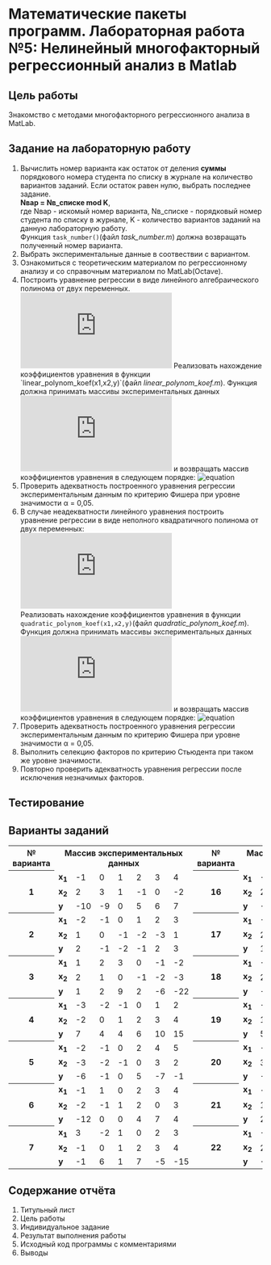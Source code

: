 # Математические пакеты программ. Лабораторная работа №5: Нелинейный многофакторный регрессионный анализ в Matlab

## Цель работы
Знакомство с методами многофакторного регрессионного анализа в MatLab.

## Задание на лабораторную работу
1. Вычислить номер варианта как остаток от деления **суммы** порядкового номера студента по списку в журнале на количество вариантов заданий. Если остаток равен нулю, выбрать последнее задание.  
**Nвар = Nв_списке mod K**,  
где Nвар - искомый номер варианта, Nв_списке - порядковый номер студента по списку в журнале, K - количество вариантов заданий на данную лабораторную работу.   
Функция `task_number()`(файл *task_number.m*) должна возвращать полученный номер варианта.
2. Выбрать экспериментальные данные в соотвествии с вариантом.
3. Ознакомиться с теоретическим материалом по регрессионному анализу и со справочным материалом по MatLab(Octave). 
4. Построить уравнение регрессии в виде линейного алгебраического полинома от двух переменных.   
![equation](https://latex.codecogs.com/gif.latex?y(x_1,x_2)=b_0&plus;b_1&space;x_1&plus;b_2&space;x_2)   
Реализовать нахождение коэффициентов уравнения в функции `linear_polynom_koef(x1,x2,y)`(файл *linear_polynom_koef.m*). Функция должна принимать массивы экспериментальных данных ![equation](https://latex.codecogs.com/gif.latex?x1,&space;x2,&space;y)  и возвращать массив коэффициентов уравнения в следующем порядке: ![equation](https://latex.codecogs.com/gif.latex?[b_0,&space;b_1,&space;b_2])
5. Проверить адекватность построенного уравнения регрессии экспериментальным данным по критерию Фишера при уровне значимости α = 0,05.
6. В случае неадекватности линейного уравнения построить уравнение регрессии в виде неполного квадратичного полинома от двух переменных:   
![equation](https://latex.codecogs.com/gif.latex?y%28x_%7B1%7D%2Cx_%7B2%7D%29%3Db_%7B0%7D&plus;b_%7B1%7Dx_%7B1%7D&plus;b_%7B2%7Dx_%7B2%7D&plus;b_%7B3%7Dx_%7B1%7Dx_%7B2%7D)   
Реализовать нахождение коэффициентов уравнения в функции `quadratic_polynom_koef(x1,x2,y)`(файл *quadratic_polynom_koef.m*). Функция должна принимать массивы экспериментальных данных ![equation](https://latex.codecogs.com/gif.latex?x1,&space;x2,&space;y)  и возвращать массив коэффициентов уравнения в следующем порядке: ![equation](https://latex.codecogs.com/gif.latex?[b_0&space;,&space;b_1&space;,&space;b_2&space;,&space;b_3])
7. Проверить адекватность построенного уравнения регрессии экспериментальным данным по критерию Фишера при уровне значимости α = 0,05.
8. Выполнить селекцию факторов по критерию Стьюдента при таком же уровне значимости.
9. Повторно проверить адекватность уравнения регрессии после исключения незначимых факторов.

## Тестирование

## Варианты заданий
<table>
<tr>
    <th>№ варианта</th>
    <th colspan="7">Массив экспериментальных данных</th>
    <th>№ варианта</th>
    <th colspan="7">Массив экспериментальных данных</th>
   </tr>
   <tr>
      <th rowspan="3">1</th>
      <td><b>x<sub>1</sub></b></td>
      <td>-1</td><td>0</td><td>1</td><td>2</td><td>3</td><td>4</td>
       <th rowspan="3">16</th>
      <td><b>x<sub>1</sub></b></td>
      <td>-2</td><td>-1</td><td>0</td><td>1</td><td>2</td><td>3</td>
   </tr>
   <tr>
      <td><b>x<sub>2</sub></b></td>
      <td>2</td><td>3</td><td>1</td><td>-1</td><td>0</td><td>-2</td>
       <td><b>x<sub>2</sub></b></td>
      <td>2</td><td>3</td><td>4</td><td>-1</td><td>-2</td><td>0</td>
   </tr>
   <tr>
      <td><b>y</b></td>
      <td>-10</td><td>-9</td><td>0</td><td>5</td><td>6</td><td>7</td>
       <td><b>y</b></td>
      <td>-4</td><td>1</td><td>6</td><td>-3</td><td>5</td><td>9</td>
   </tr>
    </tr>
    <tr>
      <th rowspan="3">2</th>
      <td><b>x<sub>1</sub></b></td>
      <td>-2</td><td>-1</td><td>0</td><td>1</td><td>2</td><td>3</td>
       <th rowspan="3">17</th>
      <td><b>x<sub>1</sub></b></td>
      <td>-3</td><td>-2</td><td>0</td><td>1</td><td>2</td><td>3</td>
   </tr>
   <tr>
      <td><b>x<sub>2</sub></b></td>
      <td>1</td><td>0</td><td>-1</td><td>-2</td><td>-3</td><td>1</td>
       <td><b>x<sub>2</sub></b></td>
      <td>2</td><td>1</td><td>2</td><td>3</td><td>-1</td><td>-2</td>
   </tr>
   <tr>
      <td><b>y</b></td>
      <td>2</td><td>-1</td><td>-2</td><td>-1</td><td>2</td><td>3</td>
       <td><b>y</b></td>
      <td>16</td><td>5</td><td>5</td><td>0</td><td>10</td><td>21</td>
   </tr>
   <tr>
      <th rowspan="3">3</th>
      <td><b>x<sub>1</sub></b></td>
      <td>1</td><td>2</td><td>3</td><td>0</td><td>-1</td><td>-2</td>
       <th rowspan="3">18</th>
      <td><b>x<sub>1</sub></b></td>
      <td>-3</td><td>-1</td><td>1</td><td>2</td><td>0</td><td>-2</td>
   </tr>
   <tr>
      <td><b>x<sub>2</sub></b></td>
      <td>2</td><td>1</td><td>0</td><td>-1</td><td>-2</td><td>-3</td>
       <td><b>x<sub>2</sub></b></td>
      <td>2</td><td>1</td><td>-1</td><td>-2</td><td>4</td><td>-2</td>
   </tr>
   <tr>
      <td><b>y</b></td>
      <td>1</td><td>2</td><td>9</td><td>2</td><td>-6</td><td>-22</td>
       <td><b>y</b></td>
      <td>-1</td><td>3</td><td>1</td><td>-3</td><td>8</td><td>6</td>
   </tr>
   <tr>
      <th rowspan="3">4</th>
      <td><b>x<sub>1</sub></b></td>
      <td>-3</td><td>-2</td><td>-1</td><td>0</td><td>1</td><td>2</td>
       <th rowspan="3">19</th>
      <td><b>x<sub>1</sub></b></td>
      <td>-3</td><td>-2</td><td>1</td><td>0</td><td>2</td><td>3</td>
   </tr>
   <tr>
      <td><b>x<sub>2</sub></b></td>
      <td>-2</td><td>0</td><td>1</td><td>2</td><td>3</td><td>4</td>
       <td><b>x<sub>2</sub></b></td>
      <td>1</td><td>2</td><td>-3</td><td>4</td><td>-1</td><td>-2</td>
   </tr>
   <tr>
      <td><b>y</b></td>
      <td>7</td><td>4</td><td>4</td><td>6</td><td>10</td><td>15</td>
       <td><b>y</b></td>
      <td>5</td><td>8</td><td>1</td><td>12</td><td>5</td><td>8</td>
   </tr>
   <tr>
      <th rowspan="3">5</th>
      <td><b>x<sub>1</sub></b></td>
      <td>-2</td><td>-1</td><td>0</td><td>2</td><td>4</td><td>5</td>
       <th rowspan="3">20</th>
      <td><b>x<sub>1</sub></b></td>
      <td>-2</td><td>-1</td><td>0</td><td>1</td><td>2</td><td>3</td>
   </tr>
   <tr>
      <td><b>x<sub>2</sub></b></td>
      <td>-3</td><td>-2</td><td>-1</td><td>0</td><td>3</td><td>2</td>
       <td><b>x<sub>2</sub></b></td>
      <td>3</td><td>2</td><td>1</td><td>-1</td><td>-2</td><td>-3</td>
   </tr>
   <tr>
      <td><b>y</b></td>
      <td>-6</td><td>-1</td><td>0</td><td>5</td><td>-7</td><td>-1</td>
       <td><b>y</b></td>
      <td>-16</td><td>-6</td><td>1</td><td>3</td><td>0</td><td>-7</td>
   </tr>
   <tr>
      <th rowspan="3">6</th>
      <td><b>x<sub>1</sub></b></td>
      <td>-1</td><td>1</td><td>0</td><td>2</td><td>3</td><td>4</td>
       <th rowspan="3">21</th>
      <td><b>x<sub>1</sub></b></td>
      <td>-3</td><td>-1</td><td>3</td><td>2</td><td>1</td><td>-2</td>
   </tr>
   <tr>
      <td><b>x<sub>2</sub></b></td>
      <td>-2</td><td>-1</td><td>1</td><td>2</td><td>0</td><td>3</td>
       <td><b>x<sub>2</sub></b></td>
      <td>1</td><td>0</td><td>-1</td><td>-2</td><td>2</td><td>3</td>
   </tr>
   <tr>
      <td><b>y</b></td>
      <td>-12</td><td>0</td><td>0</td><td>4</td><td>7</td><td>4</td>
       <td><b>y</b></td>
      <td>22</td><td>5</td><td>-9</td><td>-3</td><td>4</td><td>31</td>
   </tr>
   <tr>
      <th rowspan="3">7</th>
      <td><b>x<sub>1</sub></b></td>
      <td>3</td><td>-2</td><td>1</td><td>0</td><td>2</td><td>3</td>
       <th rowspan="3">22</th>
      <td><b>x<sub>1</sub></b></td>
      <td>-3</td><td>-2</td><td>0</td><td>-1</td><td>1</td><td>2</td>
   </tr>
   <tr>
      <td><b>x<sub>2</sub></b></td>
      <td>-1</td><td>0</td><td>1</td><td>2</td><td>3</td><td>4</td>
       <td><b>x<sub>2</sub></b></td>
      <td>2</td><td>1</td><td>-1</td><td>3</td><td>-2</td><td>-5</td>
   </tr>
   <tr>
      <td><b>y</b></td>
      <td>-1</td><td>6</td><td>1</td><td>7</td><td>-5</td><td>-15</td>
       <td><b>y</b></td>
      <td>-10</td><td>-4</td><td>3</td><td>-7</td><td>5</td><td>4</td>
   </tr>
  </table>

## Содержание отчёта
1. Титульный лист
2. Цель работы
3. Индивидуальное задание
4. Результат выполнения работы
5. Исходный код программы с комментариями
6. Выводы
